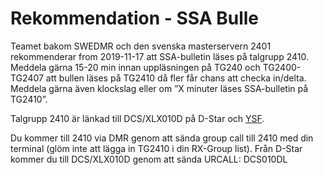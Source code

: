 # Rekommendation - SSA Bulle

Teamet bakom SWEDMR och den svenska masterservern 2401 rekommenderar from 2019-11-17 att SSA-bulletin läses på talgrupp 2410. Meddela gärna 15-20 min innan uppläsningen på TG240 och TG2400-TG2407 att bullen läses på TG2410 då fler får chans att checka in/delta. Meddela gärna även klockslag eller om ”X minuter läses SSA-bulletin på TG2410”.

Talgrupp 2410 är länkad till DCS/XLX010D på D-Star och [YSF](http://ysf2.brandmeister.se/index.php?fbclid=IwAR16pzVHxlZ0u6ATxp46vXqnVx3CCiE3WFoAKKfH7-NVD9qxHiGPUNvDFC4).&#x20;

Du kommer till 2410 via DMR genom att sända group call till 2410 med din terminal (glöm inte att lägga in TG2410 i din RX-Group list). Från D-Star kommer du till DCS/XLX010D genom att sända URCALL: DCS010DL
